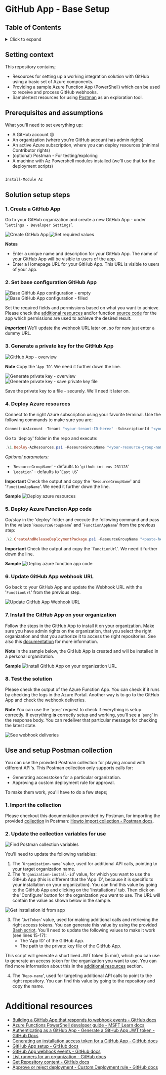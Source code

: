 # GitHub App - Base Setup

## Table of Contents
<details>
<summary>Click to expand</summary>

- [GitHub App - Base Setup](#github-app---base-setup)
  - [Table of Contents](#table-of-contents)
  - [Setting context](#setting-context)
  - [Prerequisites and assumptions](#prerequisites-and-assumptions)
  - [Solution setup steps](#solution-setup-steps)
    - [1. Create a GitHub App](#1-create-a-github-app)
    - [2. Set base configuration GitHub App](#2-set-base-configuration-github-app)
    - [3. Generate a private key for the GitHub App](#3-generate-a-private-key-for-the-github-app)
    - [4. Deploy Azure resources](#4-deploy-azure-resources)
    - [5. Deploy Azure Function App code](#5-deploy-azure-function-app-code)
    - [6. Update GitHub App webhook URL](#6-update-github-app-webhook-url)
    - [7. Install the GitHub App on your organization](#7-install-the-github-app-on-your-organization)
    - [8. Test the solution](#8-test-the-solution)
  - [Use and setup Postman collection](#use-and-setup-postman-collection)
    - [1. Import the collection](#1-import-the-collection)
    - [2. Update the collection variables for use](#2-update-the-collection-variables-for-use)
- [Additional resources](#additional-resources)

</details>

## Setting context
This repository contains;
- Resources for setting up a working integration solution with GitHub using a basic set of Azure components.
- Providing a sample Azure Function App (PowerShell) which can be used to receive and process GitHub webhooks.
- Sample/test resources for using [Postman](https://www.postman.com/) as an exploration tool.

## Prerequisites and assumptions
What you'll need to set everything up:
- A GitHub account :smile:
- An organization (where you're GitHub account has admin rights)
- An active Azure subscription, where you can deploy resources (minimal Contributor rights)
- (optional) Postman - For testing/exploring
- A machine with Az Powershell modules installed (we'll use that for the deployment scripts)

```PowerShell

Install-Module Az

```

## Solution setup steps
### 1. Create a GitHub App
Go to your GitHub organization and create a new GitHub App - under '`Settings - Developer Settings`'.

![Create GitHub App](./docs/images/create-github-app-1.drawio.png)
![Set required values](./docs/images/create-github-app-2.drawio.png)

**Notes**
- Enter a unique name and description for your GitHub App. The name of your GitHub App will be visible to users of the app.
- Enter a Homepage URL for your GitHub App. This URL is visible to users of your app.

### 2. Set base configuration GitHub App

![Base GitHub App configuration - empty](./docs/images/base-github-app-configuration-1.drawio.png)
![Base GitHub App configuration - filled](./docs/images/base-github-app-configuration-2.drawio.png)

Set the required fields and permissions based on what you want to achieve. Please check the [additional resources](#additional-resources) and/or function [source code](./src/functions/http-webhook-receive/run.ps1) for the app which permissions are used to achieve the desired result.

***Important*** We'll update the webhook URL later on, so for now just enter a dummy URL.

### 3. Generate a private key for the GitHub App

![GitHub App - overview](./docs/images/generate-github-app-private-key-1.drawio.png)

**Note**
Copy the '`App ID`'. We need it further down the line.

![Generate private key - overview](./docs/images/generate-github-app-private-key-2.drawio.png)
![Generate private key - save private key file](./docs/images/generate-github-app-private-key-3.drawio.png)

Save the private key to a file - securely. We'll need it later on.

### 4. Deploy Azure resources
Connect to the right Azure subscription using your favorite terminal. Use the following commands to make sure you are:

```PowerShell
Connect-AzAccount -Tenant "<your-tenant-ID-here>" -SubscriptionId "<your-subscription-ID-here>"
```

Go to 'deploy' folder in the repo and execute:

```PowerShell
.\1.Deploy-AzResources.ps1 -ResourceGroupName "<your-resource-group-name-here>" -Location "<your-location-here>" -GitHubAppId "<your-github-app-id-here>" -GitHubAppPrivateKeyPath "<your-path-to-the-github-app-private-key-here>"
```

*Optional paramaters:*
- '`ResourceGroupName`' - defaults to '`github-int-eus-231128`'
- '`Location`' - defaults to '`East US`'

**Important**
Check the output and copy the '`ResourceGroupName`' and '`FunctionAppName`'. We need it further down the line.

**Sample**
![Deploy azure resources](./docs/images/deploy-azure-resources.drawio.png)

### 5. Deploy Azure Function App code
Go/stay in the 'deploy' folder and execute the following command and pass in the values '`ResourceGroupName`' and '`FunctionAppName`' from the previous step:

```PowerShell
.\2.CreateAndReleaseDeploymentPackage.ps1 -ResourceGroupName "<paste-here-your-resource-group-name>" -FunctionAppName "<paste-here-your-generated-function-app-name>"
```

**Important**
Check the output and copy the '`FunctionUrl`'. We need it further down the line.

**Sample**
![Deploy azure function app code](./docs/images/deploy-azure-function-app-code.drawio.png)

### 6. Update GitHub App webhook URL
Go back to your GitHub App and update the Webhook URL with the '`FunctionUrl`' from the previous step.

![Update GitHub App Webhook URL](./docs/images/update-github-app-with-webhookurl.drawio.png)

### 7. Install the GitHub App on your organization
Follow the steps in the GitHub App to install it on your organization. Make sure you have admin rights on the organization, that you select the right organization and that you authorize it to access the right repositories.
See also this [documentation](https://docs.github.com/en/apps/using-github-apps/installing-your-own-github-app) for more information.

**Note**
In the sample below, the GitHub App is created and will be installed in a personal organization.

**Sample**
![Install GitHub App on your organization URL](./docs/images/install-github-app.drawio.png)

### 8. Test the solution
Please check the output of the Azure Function App. You can check if it runs by checking the logs in the Azure Portal. Another way is to go to the GitHub App and check the webhook deliveries.

**Note**
You can use the '`ping`' request to check if everything is setup correctly. If everything **is** correctly setup and working, you'll see a '`pong`' in the response body. You can redeliver that particular message for checking the latest state.

![See webhook deliveries](./docs/images/test-and-check-send-webhooks.drawio.png)

## Use and setup Postman collection
You can use the proivded Postman collection for playing around with different API's. This Postman collection only supports calls for:
- Generating accesstoken for a particular organization.
- Approving a custom deployment rule for approval. 

To make them work, you'll have to do a few steps;

### 1. Import the collection
Please checkout this documentation provided by Postman, for importing the provided [collection](./docs/postman/github-app-samples.postman_collection.json) in Postman: [Howto import collection - Postman docs](https://learning.postman.com/docs/getting-started/importing-and-exporting-data/).

### 2. Update the collection variables for use
![Find Postman collection variables](./docs/images/postman-collection-variables.drawio.png)

You'll need to update the following variables:
1. The '`Organization-name`' value, used for additional API calls, pointing to your target organization name.
2. The '`Organization-install-id`' value, for which you want to use the GitHub App (this is different that the 'App ID', because it is specific to your installation on your organization). You can find this value by going to the GitHub App and clicking on the 'Installations' tab. Then click on the 'Configure' button for the organization you want to use. The URL will contain the value as shown below in the sample.

![Get installation id from app](./docs/images/get-installation-id.drawio.png)

3. The '`JwtToken`' value, used for making additional calls and retrieving the right access tokens. You can generate this value by using the provided [Bash script](./src/scripts/github-app-jwt.sh). You'll need to update the following values to make it work (see lines 15-17):
    - The 'App ID' of the GitHub App.
    - The path to the private key file of the GitHub App.
    
  This script will generate a short lived JWT token (5 min), which you can use to generate an access token for the organization you want to use. You can find more information about this in the [additional resources](#additional-resources) section.

4. The '`Repo-name`', used for targeting additional API calls to point to the right repository. You can find this value by going to the repository and copy the name.

# Additional resources
- [Building a GitHub App that responds to webhook events - GitHub docs](https://docs.github.com/en/apps/creating-github-apps/writing-code-for-a-github-app/building-a-github-app-that-responds-to-webhook-events)
- [Azure Functions PowerShell developer guide - MSFT Learn docs](https://learn.microsoft.com/en-us/azure/azure-functions/functions-reference-powershell?tabs=portal)
- [Authenticating as a GitHub App - Generate a GitHub App JWT token - GitHub Docs](https://docs.github.com/en/developers/apps/building-github-apps/authenticating-with-github-apps#authenticating-as-a-github-app)
- [Generating an installation access token for a GitHub App - GitHub docs ](https://docs.github.com/en/apps/creating-github-apps/authenticating-with-a-github-app/generating-an-installation-access-token-for-a-github-app)
- [GitHub App setup - GitHub docs](https://docs.github.com/en/developers/apps/creating-a-github-app)
- [GitHub App webhook events - GitHub docs](https://docs.github.com/en/developers/apps/setting-up-your-development-environment-to-create-a-github-app#webhook-events)
- [List runners for an organization - GitHub docs](https://docs.github.com/en/rest/actions/self-hosted-runners#list-runner-applications-for-an-organization)
- [Get Repository content - GitHub docs](https://docs.github.com/en/rest/repos/contents#get-repository-content)
- [Approve or reject deployment - Custom Deployment rule - GitHub docs](https://docs.github.com/en/actions/deployment/protecting-deployments/creating-custom-deployment-protection-rules#approving-or-rejecting-deployments )